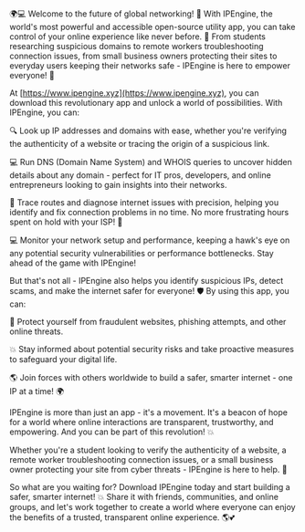 🌍💻 Welcome to the future of global networking! 🚀 With IPEngine, the world's most powerful and accessible open-source utility app, you can take control of your online experience like never before. 💪 From students researching suspicious domains to remote workers troubleshooting connection issues, from small business owners protecting their sites to everyday users keeping their networks safe - IPEngine is here to empower everyone! 🌈

At [https://www.ipengine.xyz](https://www.ipengine.xyz), you can download this revolutionary app and unlock a world of possibilities. With IPEngine, you can:

🔍 Look up IP addresses and domains with ease, whether you're verifying the authenticity of a website or tracing the origin of a suspicious link.

💻 Run DNS (Domain Name System) and WHOIS queries to uncover hidden details about any domain - perfect for IT pros, developers, and online entrepreneurs looking to gain insights into their networks.

📡 Trace routes and diagnose internet issues with precision, helping you identify and fix connection problems in no time. No more frustrating hours spent on hold with your ISP! 😬

💻 Monitor your network setup and performance, keeping a hawk's eye on any potential security vulnerabilities or performance bottlenecks. Stay ahead of the game with IPEngine!

But that's not all - IPEngine also helps you identify suspicious IPs, detect scams, and make the internet safer for everyone! 🛡️ By using this app, you can:

💪 Protect yourself from fraudulent websites, phishing attempts, and other online threats.

💥 Stay informed about potential security risks and take proactive measures to safeguard your digital life.

🌎 Join forces with others worldwide to build a safer, smarter internet - one IP at a time! 🌍

IPEngine is more than just an app - it's a movement. It's a beacon of hope for a world where online interactions are transparent, trustworthy, and empowering. And you can be part of this revolution! 💥

Whether you're a student looking to verify the authenticity of a website, a remote worker troubleshooting connection issues, or a small business owner protecting your site from cyber threats - IPEngine is here to help. 🌈

So what are you waiting for? Download IPEngine today and start building a safer, smarter internet! 💥 Share it with friends, communities, and online groups, and let's work together to create a world where everyone can enjoy the benefits of a trusted, transparent online experience. 🌎💕